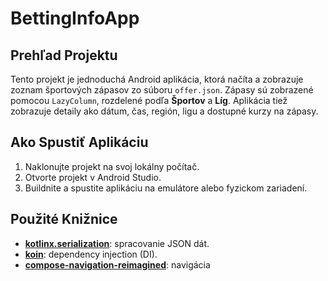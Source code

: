 # BettingInfoApp

## Prehľad Projektu

Tento projekt je jednoduchá Android aplikácia, ktorá načíta a zobrazuje zoznam športových zápasov zo súboru `offer.json`. Zápasy sú zobrazené pomocou  `LazyColumn`, rozdelené podľa **Športov** a **Líg**. Aplikácia tiež zobrazuje detaily ako dátum, čas, región, ligu a dostupné kurzy na zápasy.


## Ako Spustiť Aplikáciu

1. Naklonujte projekt na svoj lokálny počítač.
2. Otvorte projekt v Android Studio.
3. Buildnite a spustite aplikáciu na emulátore alebo fyzickom zariadení.

## Použité Knižnice

- ****[kotlinx.serialization](https://github.com/Kotlin/kotlinx.serialization)****: spracovanie JSON dát.
- ****[koin](https://github.com/InsertKoinIO/koin)****: dependency injection (DI).
- **[compose-navigation-reimagined](https://github.com/olshevski/compose-navigation-reimagined)**: navigácia

